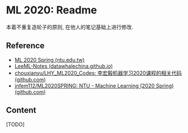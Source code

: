 # ML 2020: Readme

本着不重复造轮子的原则, 在他人的笔记基础上进行修改.

## Reference

- [ML 2020 Spring (ntu.edu.tw)](https://speech.ee.ntu.edu.tw/~hylee/ml/2020-spring.php)
- [LeeML-Notes (datawhalechina.github.io)](https://datawhalechina.github.io/leeml-notes/#/)
- [chouxianyu/LHY\_ML2020\_Codes: 李宏毅机器学习2020课程的相关代码(github.com)](https://github.com/chouxianyu/LHY_ML2020_Codes)
- [jnfem112/ML2020SPRING: NTU - Machine Learning (2020 Spring) (github.com)](https://github.com/jnfem112/ML2020SPRING)

## Content

[TODO]
